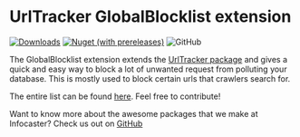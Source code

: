 # UrlTracker GlobalBlocklist extension

[![Downloads](https://img.shields.io/nuget/dt/UrlTracker.GlobalBlocklist?color=ff0069)](https://www.nuget.org/packages/UrlTracker.GlobalBlocklist/)
[![Nuget (with prereleases)](https://img.shields.io/nuget/vpre/UrlTracker.GlobalBlocklist?color=ffc800)](https://www.nuget.org/packages/UrlTracker.GlobalBlocklist/)
![GitHub](https://img.shields.io/github/license/Infocaster/UrlTracker.GlobalBlocklist?color=ff0069)

The GlobalBlocklist extension extends the [UrlTracker package](https://github.com/Infocaster/UrlTracker) and gives a quick and easy way to block a lot of unwanted request from polluting your database. This is mostly used to block certain urls that crawlers search for.

The entire list can be found [here](https://github.com/Infocaster/UrlTracker.GlobalSettings/blob/main/UrlTracker_globalSettings.json). Feel free to contribute!

Want to know more about the awesome packages that we make at Infocaster? Check us out on [GitHub](https://github.com/Infocaster)